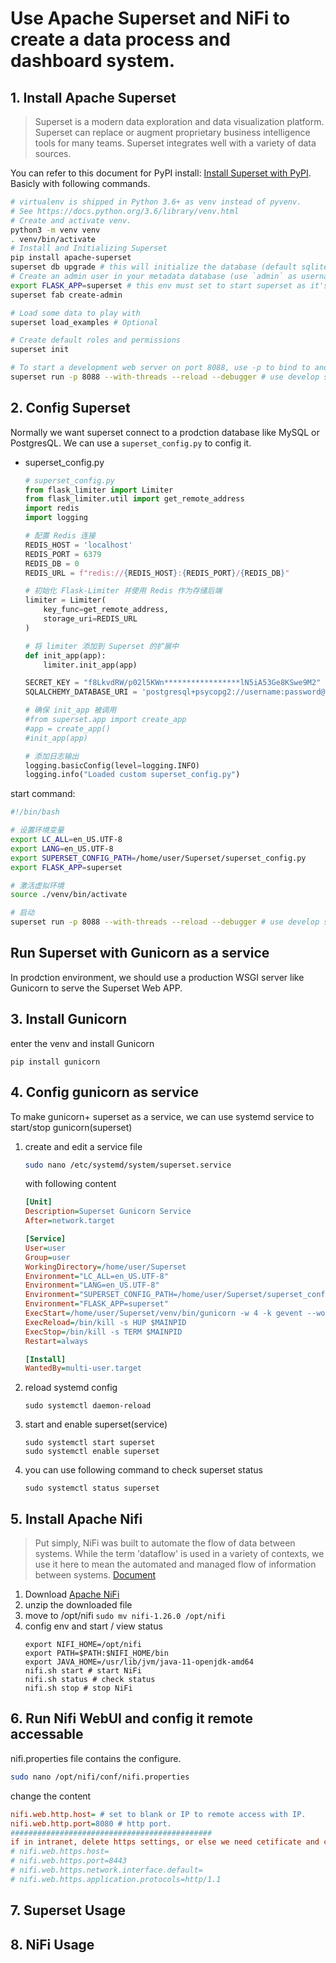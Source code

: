 # Use Apache Superset and NiFi to create a data process and dashboard system.

## 1. Install Apache Superset
>Superset is a modern data exploration and data visualization platform. Superset can replace or augment proprietary business intelligence tools for many teams. Superset integrates well with a variety of data sources.

You can refer to this document for PyPI install: [Install Superset with PyPI](https://superset.apache.org/docs/installation/pypi). Basicly with following commands.

```sh
# virtualenv is shipped in Python 3.6+ as venv instead of pyvenv.
# See https://docs.python.org/3.6/library/venv.html
# Create and activate venv.
python3 -m venv venv
. venv/bin/activate
# Install and Initializing Superset
pip install apache-superset
superset db upgrade # this will initialize the database (default sqlite3, you can change database later)
# Create an admin user in your metadata database (use `admin` as username to be able to load the examples)
export FLASK_APP=superset # this env must set to start superset as it's a python module and a flask app at the same time.
superset fab create-admin

# Load some data to play with
superset load_examples # Optional

# Create default roles and permissions
superset init

# To start a development web server on port 8088, use -p to bind to another port
superset run -p 8088 --with-threads --reload --debugger # use develop server to start the server.
```
## 2. Config Superset
Normally we want superset connect to a prodction database like MySQL or PostgresQL.
We can use a ```superset_config.py``` to config it.

* superset_config.py
    ```python
    # superset_config.py
    from flask_limiter import Limiter
    from flask_limiter.util import get_remote_address
    import redis
    import logging
    
    # 配置 Redis 连接
    REDIS_HOST = 'localhost'
    REDIS_PORT = 6379
    REDIS_DB = 0
    REDIS_URL = f"redis://{REDIS_HOST}:{REDIS_PORT}/{REDIS_DB}"
    
    # 初始化 Flask-Limiter 并使用 Redis 作为存储后端
    limiter = Limiter(
        key_func=get_remote_address,
        storage_uri=REDIS_URL
    )
    
    # 将 limiter 添加到 Superset 的扩展中
    def init_app(app):
        limiter.init_app(app)
    
    SECRET_KEY = "f8LkvdRW/p02l5KWn*****************lN5iA53Ge8KSwe9M2"
    SQLALCHEMY_DATABASE_URI = 'postgresql+psycopg2://username:password@db_host:5432/superset'
    
    # 确保 init_app 被调用
    #from superset.app import create_app
    #app = create_app()
    #init_app(app)
    
    # 添加日志输出
    logging.basicConfig(level=logging.INFO)
    logging.info("Loaded custom superset_config.py")
    ```

start command:
```sh
#!/bin/bash

# 设置环境变量
export LC_ALL=en_US.UTF-8
export LANG=en_US.UTF-8
export SUPERSET_CONFIG_PATH=/home/user/Superset/superset_config.py
export FLASK_APP=superset

# 激活虚拟环境
source ./venv/bin/activate

# 启动 
superset run -p 8088 --with-threads --reload --debugger # use develop server to start the server.
```
## Run Superset with Gunicorn as a service
In prodction environment, we should use a production WSGI server like Gunicorn to serve the Superset Web APP.
## 3. Install Gunicorn
enter the venv and install Gunicorn
```shell
pip install gunicorn
```
## 4. Config gunicorn as service
To make gunicorn+ superset as a service, we can use systemd service to start/stop gunicorn(superset)

1. create and edit a service file
    ```sh
    sudo nano /etc/systemd/system/superset.service
    ```
    with following content
    ```ini
    [Unit]
    Description=Superset Gunicorn Service
    After=network.target
    
    [Service]
    User=user
    Group=user
    WorkingDirectory=/home/user/Superset
    Environment="LC_ALL=en_US.UTF-8"
    Environment="LANG=en_US.UTF-8"
    Environment="SUPERSET_CONFIG_PATH=/home/user/Superset/superset_config.py"
    Environment="FLASK_APP=superset"
    ExecStart=/home/user/Superset/venv/bin/gunicorn -w 4 -k gevent --worker-connections 1000 --timeout 120 -b 0.0.0.0:8088 --limit-request-line 0 --limit-request-field_size 0 "superset.app:create_app()"
    ExecReload=/bin/kill -s HUP $MAINPID
    ExecStop=/bin/kill -s TERM $MAINPID
    Restart=always
    
    [Install]
    WantedBy=multi-user.target
    ```

2. reload systemd config
    ```shell
    sudo systemctl daemon-reload
    ```

3. start and enable superset(service)
    ```shell
    sudo systemctl start superset
    sudo systemctl enable superset
    ```
4. you can use following command to check superset status
    ```shell
    sudo systemctl status superset
    ```

## 5. Install Apache Nifi
> Put simply, NiFi was built to automate the flow of data between systems. While the term 'dataflow' is used in a variety of contexts, we use it here to mean the automated and managed flow of information between systems. [Document](https://nifi.apache.org/documentation/v1/)
1. Download [Apache NiFi](https://nifi.apache.org/download/)
2. unzip the downloaded file
3. move to /opt/nifi `sudo mv nifi-1.26.0 /opt/nifi`
4. config env and start / view status
    ```shell
    export NIFI_HOME=/opt/nifi
    export PATH=$PATH:$NIFI_HOME/bin
    export JAVA_HOME=/usr/lib/jvm/java-11-openjdk-amd64
    nifi.sh start # start NiFi
    nifi.sh status # check status
    nifi.sh stop # stop NiFi
    ```
## 6. Run Nifi WebUI and config it remote accessable
nifi.properties file contains the configure.
```bash
sudo nano /opt/nifi/conf/nifi.properties
```
change the content
```ini
nifi.web.http.host= # set to blank or IP to remote access with IP.
nifi.web.http.port=8080 # http port.
#############################################
if in intranet, delete https settings, or else we need cetificate and create user to login NiFi WebUI
# nifi.web.https.host=
# nifi.web.https.port=8443
# nifi.web.https.network.interface.default=
# nifi.web.https.application.protocols=http/1.1
```


## 7. Superset Usage

## 8. NiFi Usage